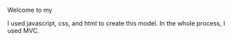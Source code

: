Welcome to my

I used javascript, css, and html to create this model. In the whole process, I used MVC.